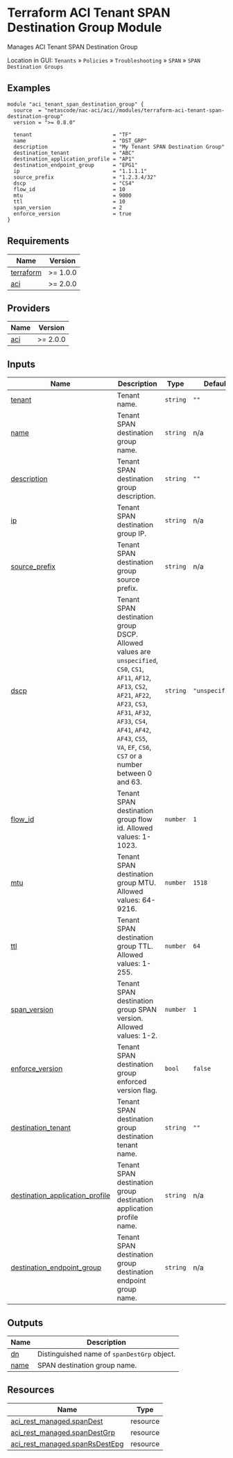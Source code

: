 <!-- BEGIN_TF_DOCS -->
# Terraform ACI Tenant SPAN Destination Group Module

Manages ACI Tenant SPAN Destination Group

Location in GUI:
`Tenants` » `Policies` » `Troubleshooting` » `SPAN` » `SPAN Destination Groups`

## Examples

```hcl
module "aci_tenant_span_destination_group" {
  source  = "netascode/nac-aci/aci//modules/terraform-aci-tenant-span-destination-group"
  version = ">= 0.8.0"

  tenant                          = "TF"
  name                            = "DST_GRP"
  description                     = "My Tenant SPAN Destination Group"
  destination_tenant              = "ABC"
  destination_application_profile = "AP1"
  destination_endpoint_group      = "EPG1"
  ip                              = "1.1.1.1"
  source_prefix                   = "1.2.3.4/32"
  dscp                            = "CS4"
  flow_id                         = 10
  mtu                             = 9000
  ttl                             = 10
  span_version                    = 2
  enforce_version                 = true
}
```

## Requirements

| Name | Version |
|------|---------|
| <a name="requirement_terraform"></a> [terraform](#requirement\_terraform) | >= 1.0.0 |
| <a name="requirement_aci"></a> [aci](#requirement\_aci) | >= 2.0.0 |

## Providers

| Name | Version |
|------|---------|
| <a name="provider_aci"></a> [aci](#provider\_aci) | >= 2.0.0 |

## Inputs

| Name | Description | Type | Default | Required |
|------|-------------|------|---------|:--------:|
| <a name="input_tenant"></a> [tenant](#input\_tenant) | Tenant name. | `string` | `""` | no |
| <a name="input_name"></a> [name](#input\_name) | Tenant SPAN destination group name. | `string` | n/a | yes |
| <a name="input_description"></a> [description](#input\_description) | Tenant SPAN destination group description. | `string` | `""` | no |
| <a name="input_ip"></a> [ip](#input\_ip) | Tenant SPAN destination group IP. | `string` | n/a | yes |
| <a name="input_source_prefix"></a> [source\_prefix](#input\_source\_prefix) | Tenant SPAN destination group source prefix. | `string` | n/a | yes |
| <a name="input_dscp"></a> [dscp](#input\_dscp) | Tenant SPAN destination group DSCP. Allowed values are `unspecified`, `CS0`, `CS1`, `AF11`, `AF12`, `AF13`, `CS2`, `AF21`, `AF22`, `AF23`, `CS3`, `AF31`, `AF32`, `AF33`, `CS4`, `AF41`, `AF42`, `AF43`, `CS5`, `VA`, `EF`, `CS6`, `CS7` or a number between 0 and 63. | `string` | `"unspecified"` | no |
| <a name="input_flow_id"></a> [flow\_id](#input\_flow\_id) | Tenant SPAN destination group flow id. Allowed values: 1-1023. | `number` | `1` | no |
| <a name="input_mtu"></a> [mtu](#input\_mtu) | Tenant SPAN destination group MTU. Allowed values: 64-9216. | `number` | `1518` | no |
| <a name="input_ttl"></a> [ttl](#input\_ttl) | Tenant SPAN destination group TTL. Allowed values: 1-255. | `number` | `64` | no |
| <a name="input_span_version"></a> [span\_version](#input\_span\_version) | Tenant SPAN destination group SPAN version. Allowed values: 1-2. | `number` | `1` | no |
| <a name="input_enforce_version"></a> [enforce\_version](#input\_enforce\_version) | Tenant SPAN destination group enforced version flag. | `bool` | `false` | no |
| <a name="input_destination_tenant"></a> [destination\_tenant](#input\_destination\_tenant) | Tenant SPAN destination group destination tenant name. | `string` | `""` | no |
| <a name="input_destination_application_profile"></a> [destination\_application\_profile](#input\_destination\_application\_profile) | Tenant SPAN destination group destination application profile name. | `string` | n/a | yes |
| <a name="input_destination_endpoint_group"></a> [destination\_endpoint\_group](#input\_destination\_endpoint\_group) | Tenant SPAN destination group destination endpoint group name. | `string` | n/a | yes |

## Outputs

| Name | Description |
|------|-------------|
| <a name="output_dn"></a> [dn](#output\_dn) | Distinguished name of `spanDestGrp` object. |
| <a name="output_name"></a> [name](#output\_name) | SPAN destination group name. |

## Resources

| Name | Type |
|------|------|
| [aci_rest_managed.spanDest](https://registry.terraform.io/providers/CiscoDevNet/aci/latest/docs/resources/rest_managed) | resource |
| [aci_rest_managed.spanDestGrp](https://registry.terraform.io/providers/CiscoDevNet/aci/latest/docs/resources/rest_managed) | resource |
| [aci_rest_managed.spanRsDestEpg](https://registry.terraform.io/providers/CiscoDevNet/aci/latest/docs/resources/rest_managed) | resource |
<!-- END_TF_DOCS -->